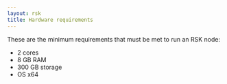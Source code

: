 ```yaml
---
layout: rsk
title: Hardware requirements
---
```


These are the minimum requirements that must be met to run an RSK node:

- 2 cores
- 8 GB RAM
- 300 GB storage
- OS x64
